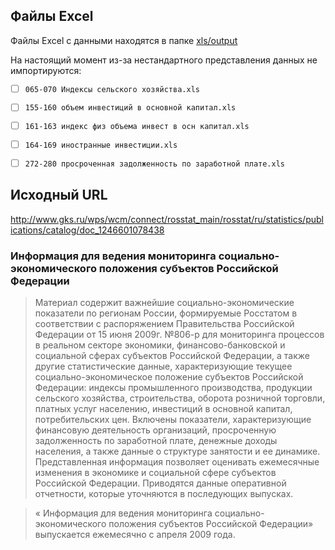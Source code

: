 ﻿## Файлы Excel
Файлы Excel c данными находятся в папке [xls/output](xls/output)

На настоящий момент из-за нестандартного представления данных не импортируются:
- [ ] ```065-070 Индексы сельского хозяйства.xls```
- [ ] ```155-160 объем инвестиций в основной капитал.xls```
- [ ] ```161-163 индекс физ объема инвест в осн капитал.xls```
- [ ] ```164-169 иностранные инвестиции.xls```
- [ ] ```272-280 просроченная задолженность по заработной плате.xls```



## Исходный URL
<http://www.gks.ru/wps/wcm/connect/rosstat_main/rosstat/ru/statistics/publications/catalog/doc_1246601078438>

### Информация для ведения мониторинга социально-экономического положения субъектов Российской Федерации

> Материал содержит важнейшие социально-экономические показатели по регионам России, формируемые Росстатом в соответствии с распоряжением Правительства Российской Федерации от 15 июня 2009г. №806-р для мониторинга процессов в реальном секторе экономики, финансово-банковской и социальной сферах субъектов Российской Федерации, а также другие статистические данные, характеризующие текущее социально-экономическое положение субъектов Российской Федерации: индексы промышленного производства, продукции сельского хозяйства, строительства, оборота розничной торговли, платных услуг населению, инвестиций в основной капитал, потребительских цен. Включены показатели, характеризующие финансовую деятельность организаций, просроченную задолженность по заработной плате, денежные доходы населения, а также данные о структуре занятости и ее динамике.
> Представленная информация позволяет оценивать ежемесячные изменения в экономике и социальной сфере субъектов Российской Федерации. 
> Приводятся данные оперативной отчетности, которые уточняются в последующих выпусках. 

> « Информация для ведения мониторинга социально-экономического положения субъектов Российской Федерации» выпускается ежемесячно с апреля 2009 года.
